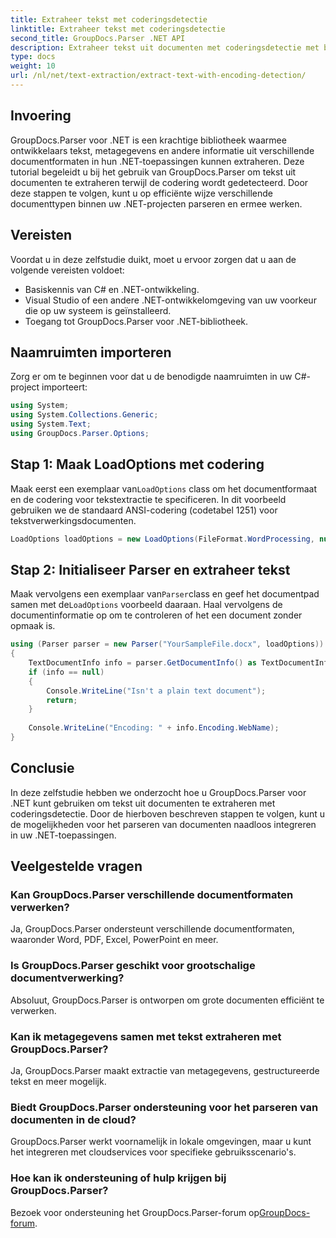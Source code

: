 ```yaml
---
title: Extraheer tekst met coderingsdetectie
linktitle: Extraheer tekst met coderingsdetectie
second_title: GroupDocs.Parser .NET API
description: Extraheer tekst uit documenten met coderingsdetectie met behulp van GroupDocs.Parser voor .NET. Parseer op efficiënte wijze verschillende formaten in uw .NET-applicaties.
type: docs
weight: 10
url: /nl/net/text-extraction/extract-text-with-encoding-detection/
---
```

## Invoering
GroupDocs.Parser voor .NET is een krachtige bibliotheek waarmee ontwikkelaars tekst, metagegevens en andere informatie uit verschillende documentformaten in hun .NET-toepassingen kunnen extraheren. Deze tutorial begeleidt u bij het gebruik van GroupDocs.Parser om tekst uit documenten te extraheren terwijl de codering wordt gedetecteerd. Door deze stappen te volgen, kunt u op efficiënte wijze verschillende documenttypen binnen uw .NET-projecten parseren en ermee werken.
## Vereisten
Voordat u in deze zelfstudie duikt, moet u ervoor zorgen dat u aan de volgende vereisten voldoet:
- Basiskennis van C# en .NET-ontwikkeling.
- Visual Studio of een andere .NET-ontwikkelomgeving van uw voorkeur die op uw systeem is geïnstalleerd.
- Toegang tot GroupDocs.Parser voor .NET-bibliotheek.

## Naamruimten importeren
Zorg er om te beginnen voor dat u de benodigde naamruimten in uw C#-project importeert:
```csharp
using System;
using System.Collections.Generic;
using System.Text;
using GroupDocs.Parser.Options;
```
## Stap 1: Maak LoadOptions met codering
 Maak eerst een exemplaar van`LoadOptions` class om het documentformaat en de codering voor tekstextractie te specificeren. In dit voorbeeld gebruiken we de standaard ANSI-codering (codetabel 1251) voor tekstverwerkingsdocumenten.
```csharp
LoadOptions loadOptions = new LoadOptions(FileFormat.WordProcessing, null, null, Encoding.GetEncoding(1251));
```
## Stap 2: Initialiseer Parser en extraheer tekst
 Maak vervolgens een exemplaar van`Parser`class en geef het documentpad samen met de`LoadOptions` voorbeeld daaraan. Haal vervolgens de documentinformatie op om te controleren of het een document zonder opmaak is.
```csharp
using (Parser parser = new Parser("YourSampleFile.docx", loadOptions))
{
    TextDocumentInfo info = parser.GetDocumentInfo() as TextDocumentInfo;
    if (info == null)
    {
        Console.WriteLine("Isn't a plain text document");
        return;
    }
    
    Console.WriteLine("Encoding: " + info.Encoding.WebName);
}
```

## Conclusie
In deze zelfstudie hebben we onderzocht hoe u GroupDocs.Parser voor .NET kunt gebruiken om tekst uit documenten te extraheren met coderingsdetectie. Door de hierboven beschreven stappen te volgen, kunt u de mogelijkheden voor het parseren van documenten naadloos integreren in uw .NET-toepassingen.

## Veelgestelde vragen
### Kan GroupDocs.Parser verschillende documentformaten verwerken?
Ja, GroupDocs.Parser ondersteunt verschillende documentformaten, waaronder Word, PDF, Excel, PowerPoint en meer.
### Is GroupDocs.Parser geschikt voor grootschalige documentverwerking?
Absoluut, GroupDocs.Parser is ontworpen om grote documenten efficiënt te verwerken.
### Kan ik metagegevens samen met tekst extraheren met GroupDocs.Parser?
Ja, GroupDocs.Parser maakt extractie van metagegevens, gestructureerde tekst en meer mogelijk.
### Biedt GroupDocs.Parser ondersteuning voor het parseren van documenten in de cloud?
GroupDocs.Parser werkt voornamelijk in lokale omgevingen, maar u kunt het integreren met cloudservices voor specifieke gebruiksscenario's.
### Hoe kan ik ondersteuning of hulp krijgen bij GroupDocs.Parser?
Bezoek voor ondersteuning het GroupDocs.Parser-forum op[GroupDocs-forum](https://forum.groupdocs.com/c/parser/17).